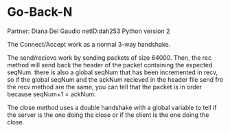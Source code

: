 # Go-Back-N

Partner: Diana Del Gaudio
netID:dah253
Python version 2

The Connect/Accept work as a normal 3-way handshake.

The send/recieve work by sending packets of size 64000. Then, the rec method will send back the header of the packet containing the expected seqNum. there is also a global seqNum that has been incremented in recv, so if the global seqNum and the ackNum recieved in the header file send fro the recv method are the same, you can tell that the packet is in order because seqNum+1 = ackNum.

The close method uses a double handshake with a global variable to tell if the server is the one doing the close or if the client is the one doing the close. 
